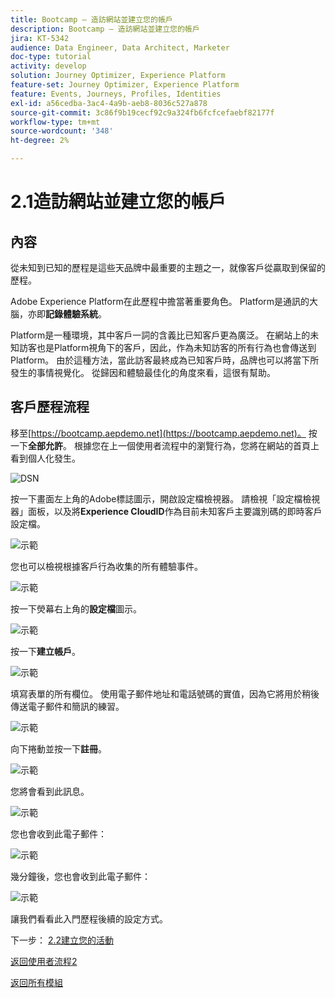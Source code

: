 ```yaml
---
title: Bootcamp — 造訪網站並建立您的帳戶
description: Bootcamp — 造訪網站並建立您的帳戶
jira: KT-5342
audience: Data Engineer, Data Architect, Marketer
doc-type: tutorial
activity: develop
solution: Journey Optimizer, Experience Platform
feature-set: Journey Optimizer, Experience Platform
feature: Events, Journeys, Profiles, Identities
exl-id: a56cedba-3ac4-4a9b-aeb8-8036c527a878
source-git-commit: 3c86f9b19cecf92c9a324fb6fcfcefaebf82177f
workflow-type: tm+mt
source-wordcount: '348'
ht-degree: 2%

---
```


# 2.1造訪網站並建立您的帳戶

## 內容

從未知到已知的歷程是這些天品牌中最重要的主題之一，就像客戶從贏取到保留的歷程。

Adobe Experience Platform在此歷程中擔當著重要角色。 Platform是通訊的大腦，亦即&#x200B;**記錄體驗系統**。

Platform是一種環境，其中客戶一詞的含義比已知客戶更為廣泛。 在網站上的未知訪客也是Platform視角下的客戶，因此，作為未知訪客的所有行為也會傳送到Platform。 由於這種方法，當此訪客最終成為已知客戶時，品牌也可以將當下所發生的事情視覺化。 從歸因和體驗最佳化的角度來看，這很有幫助。

## 客戶歷程流程

移至[https://bootcamp.aepdemo.net](https://bootcamp.aepdemo.net)。 按一下&#x200B;**全部允許**。 根據您在上一個使用者流程中的瀏覽行為，您將在網站的首頁上看到個人化發生。

![DSN](./images/web8.png)

按一下畫面左上角的Adobe標誌圖示，開啟設定檔檢視器。 請檢視「設定檔檢視器」面板，以及將&#x200B;**Experience CloudID**&#x200B;作為目前未知客戶主要識別碼的即時客戶設定檔。

![示範](./images/pv1.png)

您也可以檢視根據客戶行為收集的所有體驗事件。

![示範](./images/pv3.png)

按一下熒幕右上角的&#x200B;**設定檔**&#x200B;圖示。

![示範](./images/pv4.png)

按一下&#x200B;**建立帳戶**。

![示範](./images/pv5.png)

填寫表單的所有欄位。 使用電子郵件地址和電話號碼的實值，因為它將用於稍後傳送電子郵件和簡訊的練習。

![示範](./images/pv7.png)

向下捲動並按一下&#x200B;**註冊**。

![示範](./images/pv8.png)

您將會看到此訊息。

![示範](./images/pv9.png)

您也會收到此電子郵件：

![示範](./images/pv10.png)

幾分鐘後，您也會收到此電子郵件：

![示範](./images/pv11.png)

讓我們看看此入門歷程後續的設定方式。

下一步： [2.2建立您的活動](./ex2.md)

[返回使用者流程2](./uc2.md)

[返回所有模組](../../overview.md)

